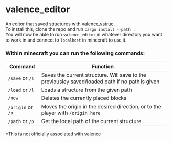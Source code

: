 # valence_editor
An editor that saved structures with [valence_vstruc](https://github.com/EliiasG/valence_vstruc).  
To install this, clone the repo and run `cargo install --path .`  
You will now be able to run `valence_editor` in whatever directory you want to work in and connect to `localhost` in minecraft to use it.  
### Within minecraft you can run the following commands:

| Command | Function |
| - | -|
| `/save` or `/s` | Saves the current structure. Will save to the previousley saved/loaded path if no path is given
| `/load` or `/l` | Loads a structure from the given path
| `/new` | Deletes the currently placed blocks
| `/origin` or `/o`| Moves the origin in the desired direction, or to the player with `/origin here`
| `/path` or `/p` | Get the local path of the current structure

*This is not officially associated with valence